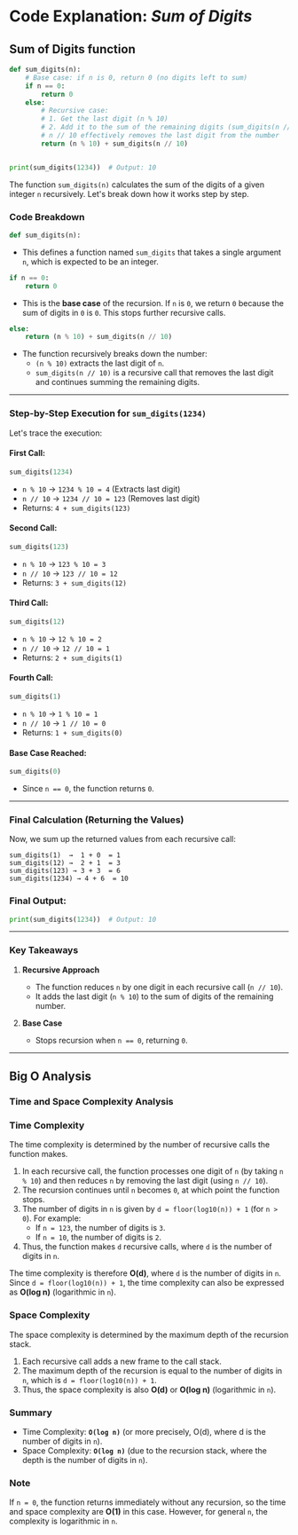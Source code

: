 # Code Explanation: *Sum of Digits*

## **Sum of Digits function**

```python
def sum_digits(n):
    # Base case: if n is 0, return 0 (no digits left to sum)
    if n == 0:
        return 0
    else:
        # Recursive case:
        # 1. Get the last digit (n % 10)
        # 2. Add it to the sum of the remaining digits (sum_digits(n // 10))
        # n // 10 effectively removes the last digit from the number
        return (n % 10) + sum_digits(n // 10)


print(sum_digits(1234))  # Output: 10
```

The function `sum_digits(n)` calculates the sum of the digits of a given integer `n` recursively.
Let's break down how it works step by step.

### **Code Breakdown**

```python
def sum_digits(n):
```

- This defines a function named `sum_digits` that takes a single argument `n`, which is expected to be an integer.

```python
if n == 0:
    return 0
```

- This is the **base case** of the recursion. If `n` is `0`, we return `0` because the sum of digits in `0` is `0`. This stops further recursive calls.

```python
else:
    return (n % 10) + sum_digits(n // 10)
```

- The function recursively breaks down the number:
  - `(n % 10)` extracts the last digit of `n`.
  - `sum_digits(n // 10)` is a recursive call that removes the last digit and continues summing the remaining digits.

---

### **Step-by-Step Execution for `sum_digits(1234)`**

Let's trace the execution:

#### **First Call:**

```python
sum_digits(1234)
```

- `n % 10` → `1234 % 10 = 4` (Extracts last digit)
- `n // 10` → `1234 // 10 = 123` (Removes last digit)
- Returns: `4 + sum_digits(123)`

#### **Second Call:**

```python
sum_digits(123)
```

- `n % 10` → `123 % 10 = 3`
- `n // 10` → `123 // 10 = 12`
- Returns: `3 + sum_digits(12)`

#### **Third Call:**

```python
sum_digits(12)
```

- `n % 10` → `12 % 10 = 2`
- `n // 10` → `12 // 10 = 1`
- Returns: `2 + sum_digits(1)`

#### **Fourth Call:**

```python
sum_digits(1)
```

- `n % 10` → `1 % 10 = 1`
- `n // 10` → `1 // 10 = 0`
- Returns: `1 + sum_digits(0)`

#### **Base Case Reached:**

```python
sum_digits(0)
```

- Since `n == 0`, the function returns `0`.

---

### **Final Calculation (Returning the Values)**

Now, we sum up the returned values from each recursive call:

```plaintext
sum_digits(1)  →  1 + 0  = 1
sum_digits(12) →  2 + 1  = 3
sum_digits(123) → 3 + 3  = 6
sum_digits(1234) → 4 + 6  = 10
```

### **Final Output:**

```python
print(sum_digits(1234))  # Output: 10
```

---

### **Key Takeaways**

1. **Recursive Approach**  
   - The function reduces `n` by one digit in each recursive call (`n // 10`).
   - It adds the last digit (`n % 10`) to the sum of digits of the remaining number.

2. **Base Case**  
   - Stops recursion when `n == 0`, returning `0`.

---

## Big O Analysis

### Time and Space Complexity Analysis

### Time Complexity

The time complexity is determined by the number of recursive calls the function makes.

1. In each recursive call, the function processes one digit of `n` (by taking `n % 10`) and then reduces `n` by removing the last digit (using `n // 10`).
2. The recursion continues until `n` becomes `0`, at which point the function stops.
3. The number of digits in `n` is given by `d = floor(log10(n)) + 1` (for `n > 0`). For example:
   - If `n = 123`, the number of digits is `3`.
   - If `n = 10`, the number of digits is `2`.
4. Thus, the function makes `d` recursive calls, where `d` is the number of digits in `n`.

The time complexity is therefore **O(d)**, where `d` is the number of digits in `n`. Since `d = floor(log10(n)) + 1`, the time complexity can also be expressed as **O(log n)** (logarithmic in `n`).

### Space Complexity

The space complexity is determined by the maximum depth of the recursion stack.

1. Each recursive call adds a new frame to the call stack.
2. The maximum depth of the recursion is equal to the number of digits in `n`, which is `d = floor(log10(n)) + 1`.
3. Thus, the space complexity is also **O(d)** or **O(log n)** (logarithmic in `n`).

### Summary

- Time Complexity: **`O(log n)`** (or more precisely, O(d), where d is the number of digits in `n`).
- Space Complexity: **`O(log n)`** (due to the recursion stack, where the depth is the number of digits in `n`).

### Note

If `n = 0`, the function returns immediately without any recursion, so the time and space complexity are **O(1)** in this case. However, for general `n`, the complexity is logarithmic in `n`.
